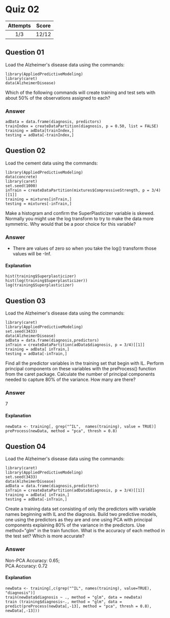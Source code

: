 Quiz 02
=======  

|Attempts|Score|  
|:------:|:---:|  
|   1/3  |12/12|  

Question 01
-----------  
Load the Alzheimer's disease data using the commands:  
```{r warning=FALSE}
library(AppliedPredictiveModeling)
library(caret)
data(AlzheimerDisease)
```  
Which of the following commands will create training and test sets with about 50% of the observations assigned to each?  

### Answer  
```{r warning=FALSE}
adData = data.frame(diagnosis, predictors)
trainIndex = createDataPartition(diagnosis, p = 0.50, list = FALSE)
training = adData[trainIndex,]
testing = adData[-trainIndex,]
```  

Question 02
-----------  
Load the cement data using the commands:  
```{r warning=FALSE}
library(AppliedPredictiveModeling)
data(concrete)
library(caret)
set.seed(1000)
inTrain = createDataPartition(mixtures$CompressiveStrength, p = 3/4)[[1]]
training = mixtures[inTrain,]
testing = mixtures[-inTrain,]
```  
Make a histogram and confirm the SuperPlasticizer variable is skewed. Normally you might use the log transform to try to make the data more symmetric. Why would that be a poor choice for this variable?  

### Answer  
* There are values of zero so when you take the log() transform those values will be -Inf.  

#### Explanation  
```{r warning=FALSE}
hist(training$Superplasticizer)
hist(log(training$Superplasticizer))
log(training$Superplasticizer)
```

Question 03  
-----------  
Load the Alzheimer's disease data using the commands:  
```{r warning=FALSE}
library(caret)
library(AppliedPredictiveModeling)
set.seed(3433)
data(AlzheimerDisease)
adData = data.frame(diagnosis,predictors)
inTrain = createDataPartition(adData$diagnosis, p = 3/4)[[1]]
training = adData[ inTrain,]
testing = adData[-inTrain,]
```  
Find all the predictor variables in the training set that begin with IL. Perform principal components on these variables with the preProcess() function from the caret package. Calculate the number of principal components needed to capture 80% of the variance. How many are there?  

### Answer  
7  

#### Explanation  
```{r warning=FALSE}
newData <- training[, grep("^IL",  names(training), value = TRUE)]
preProcess(newData, method = "pca", thresh = 0.8)
```

Question 04
-----------  
Load the Alzheimer's disease data using the commands:  
```{r warning=FALSE}
library(caret)
library(AppliedPredictiveModeling)
set.seed(3433)
data(AlzheimerDisease)
adData = data.frame(diagnosis,predictors)
inTrain = createDataPartition(adData$diagnosis, p = 3/4)[[1]]
training = adData[ inTrain,]
testing = adData[-inTrain,]
```  
Create a training data set consisting of only the predictors with variable names beginning with IL and the diagnosis. Build two predictive models, one using the predictors as they are and one using PCA with principal components explaining 80% of the variance in the predictors. Use method="glm" in the train function. What is the accuracy of each method in the test set? Which is more accurate?  

### Answer  
Non-PCA Accuracy: 0.65;  
PCA Accuracy: 0.72  

#### Explanation  
```{r warning=FALSE}
newData <- training[,c(grep("^IL", names(training), value=TRUE), "diagnosis")]
train(newData$diagnosis ~ ., method = "glm", data = newData)
train (training$diagnosis~., method = "glm", data = predict(preProcess(newData[,-13], method = "pca", thresh = 0.8), newData[,-13]))
```